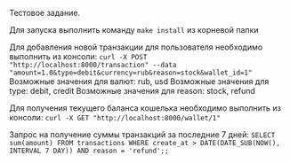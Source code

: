 Тестовое задание.

Для запуска выполнить команду `make install` из корневой папки

Для добавления новой транзакции для пользователя необходимо выполнить из консоли: `curl -X POST "http://localhost:8000/transaction" --data "amount=1.0&type=debit&currency=rub&reason=stock&wallet_id=1"` 
Возможные значения для валют: rub, usd
Возможные значения для type: debit, credit
Возможные значения для reason: stock, refund

Для получения текущего баланса кошелька необходимо выполнить из консоли: `curl -X GET "http://localhost:8000/wallet/1"`

Запрос на получение суммы транзакций за последние 7 дней:
`SELECT sum(amount) FROM transactions WHERE create_at > DATE(DATE_SUB(NOW(), INTERVAL 7 DAY)) AND reason = 'refund';;`